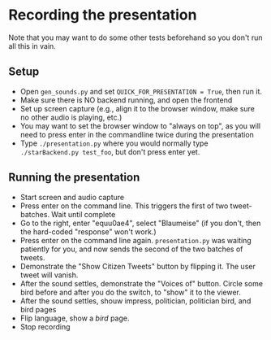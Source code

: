 # Recording the presentation

Note that you may want to do some other tests beforehand so you
don't run all this in vain.

## Setup

- Open `gen_sounds.py` and set `QUICK_FOR_PRESENTATION = True`, then run it.
- Make sure there is NO backend running, and open the frontend
- Set up screen capture (e.g., align it to the browser window, make sure no
  other audio is playing, etc.)
- You may want to set the browser window to "always on top", as you will need
  to press enter in the commandline twice during the presentation
- Type `./presentation.py` where you would normally type `./starBackend.py test_foo`,
  but don't press enter yet.

## Running the presentation

- Start screen and audio capture
- Press enter on the command line.  This triggers the first of two tweet-batches.
  Wait until complete
- Go to the right, enter "equu0ae4", select "Blaumeise" (if you don't,
  then the hard-coded "response" won't work.)
- Press enter on the command line again.  `presentation.py` was waiting patiently
  for you, and now sends the second of the two batches of tweets.
- Demonstrate the "Show Citizen Tweets" button by flipping it.  The user tweet will vanish.
- After the sound settles, demonstrate the "Voices of" button.  Circle some bird before and
  after you do the switch, to "show" it to the viewer.
- After the sound settles, shouw impress, politician, politician bird, and bird pages
- Flip language, show a *bird* page.
- Stop recording
